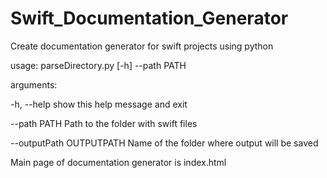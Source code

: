 # Swift_Documentation_Generator
Create documentation generator for swift projects using python

usage: parseDirectory.py [-h] --path PATH

arguments:
  
  -h, --help   show this help message and exit
  
  --path PATH  Path to the folder with swift files
  
  --outputPath OUTPUTPATH Name of the folder where output will be saved

Main page of documentation generator is index.html

